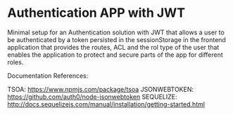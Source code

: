 # Authentication APP with JWT

Minimal setup for an Authentication solution with JWT that allows a user to be authenticated by a token persisted in the sessionStorage in the frontend application that provides the routes, ACL and the rol type of the user that enables the application to protect and secure parts of the app for different roles.

Documentation References:

TSOA: https://www.npmjs.com/package/tsoa
JSONWEBTOKEN: https://github.com/auth0/node-jsonwebtoken
SEQUELIZE: http://docs.sequelizejs.com/manual/installation/getting-started.html